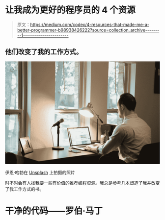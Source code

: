 # 让我成为更好的程序员的 4 个资源

> 原文：<https://medium.com/codex/4-resources-that-made-me-a-better-programmer-b98938426222?source=collection_archive---------1----------------------->

## 他们改变了我的工作方式。

![](img/41e11587bb597e325461802cbc361744.png)

伊恩·哈勃在 [Unsplash](https://unsplash.com?utm_source=medium&utm_medium=referral) 上拍摄的照片

时不时会有人找我要一些有价值的推荐编程资源。我总是参考几本塑造了我并改变了我工作方式的书。

# **干净的代码——罗伯·马丁**